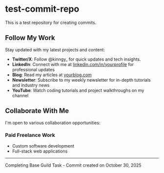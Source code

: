 # test-commit-repo
This is a test repository for creating commits.
## Follow My Work
Stay updated with my latest projects and content:
- **Twitter/X**: Follow @kinngy_ for quick updates and tech insights.
- **LinkedIn**: Connect with me at [linkedin.com/in/yourprofile](https://linkedin.com/in/yourprofile) for professional updates
- **Blog**: Read my articles at [yourblog.com](https://yourblog.com)
- **Newsletter**: Subscribe to my weekly newsletter for in-depth tutorials and industry news
- **YouTube**: Watch coding tutorials and project walkthroughs on my channel
## Collaborate With Me
I'm open to various collaboration opportunities:
### Paid Freelance Work
- Custom software development
- Full-stack web applications

---

Completing Base Guild Task - Commit created on October 30, 2025
